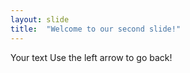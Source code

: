 ```yaml
---
layout: slide
title:  "Welcome to our second slide!" 
---
```

Your text
Use the left arrow to go back!
